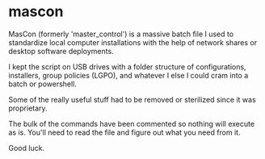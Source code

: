 # mascon
MasCon (formerly 'master_control') is a massive batch file I used to standardize local computer installations with the help of network shares or desktop software deployments.

I kept the script on USB drives with a folder structure of configurations, installers, group policies (LGPO), and whatever I else I could cram into a batch or powershell.

Some of the really useful stuff had to be removed or sterilized since it was proprietary.

The bulk of the commands have been commented so nothing will execute as is. You'll need to read the file and figure out what you need from it.

Good luck.
